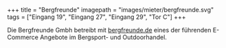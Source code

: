 +++
title = "Bergfreunde"
imagepath = "images/mieter/bergfreunde.svg"
tags = ["Eingang 19", "Eingang 27", "Eingang 29", "Tor C"]
+++

Die Bergfreunde Gmbh betreibt mit [bergfreunde.de](https://www.bergfreunde.de) eines der führenden E-Commerce Angebote im Bergsport- und Outdoorhandel.